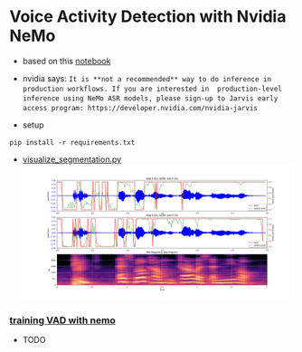 # Voice Activity Detection with Nvidia NeMo
* based on this [notebook](https://github.com/NVIDIA/NeMo/blob/v1.0.0/tutorials/asr/07_Online_Offline_Microphone_VAD_Demo.ipynb)
 
* nvidia says: `It is **not a recommended** way to do inference in production workflows. If you are interested in 
  production-level inference using NeMo ASR models, please sign-up to Jarvis early access program: https://developer.nvidia.com/nvidia-jarvis`

* setup
```shell
pip install -r requirements.txt
```
* [visualize_segmentation.py](scripts/visualize_segmentation.py)
![image](images/vad_demo.png)

### [training VAD with nemo](https://github.com/NVIDIA/NeMo/blob/main/tutorials/asr/Voice_Activity_Detection.ipynb)
* TODO